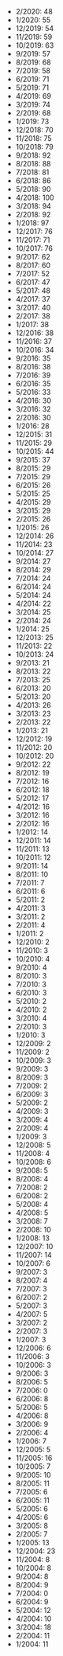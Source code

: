 *  2/2020: 48
*  1/2020: 55
*  12/2019: 54
*  11/2019: 59
*  10/2019: 63
*  9/2019: 57
*  8/2019: 68
*  7/2019: 58
*  6/2019: 71
*  5/2019: 71
*  4/2019: 69
*  3/2019: 74
*  2/2019: 68
*  1/2019: 73
*  12/2018: 70
*  11/2018: 75
*  10/2018: 79
*  9/2018: 92
*  8/2018: 88
*  7/2018: 81
*  6/2018: 86
*  5/2018: 90
*  4/2018: 100
*  3/2018: 94
*  2/2018: 92
*  1/2018: 97
*  12/2017: 76
*  11/2017: 71
*  10/2017: 76
*  9/2017: 62
*  8/2017: 60
*  7/2017: 52
*  6/2017: 47
*  5/2017: 48
*  4/2017: 37
*  3/2017: 40
*  2/2017: 38
*  1/2017: 38
*  12/2016: 38
*  11/2016: 37
*  10/2016: 34
*  9/2016: 35
*  8/2016: 38
*  7/2016: 39
*  6/2016: 35
*  5/2016: 33
*  4/2016: 30
*  3/2016: 32
*  2/2016: 30
*  1/2016: 28
*  12/2015: 31
*  11/2015: 29
*  10/2015: 44
*  9/2015: 37
*  8/2015: 29
*  7/2015: 29
*  6/2015: 26
*  5/2015: 25
*  4/2015: 29
*  3/2015: 29
*  2/2015: 26
*  1/2015: 26
*  12/2014: 26
*  11/2014: 23
*  10/2014: 27
*  9/2014: 27
*  8/2014: 29
*  7/2014: 24
*  6/2014: 24
*  5/2014: 24
*  4/2014: 22
*  3/2014: 25
*  2/2014: 24
*  1/2014: 25
*  12/2013: 25
*  11/2013: 22
*  10/2013: 24
*  9/2013: 21
*  8/2013: 22
*  7/2013: 25
*  6/2013: 20
*  5/2013: 20
*  4/2013: 26
*  3/2013: 23
*  2/2013: 22
*  1/2013: 21
*  12/2012: 19
*  11/2012: 20
*  10/2012: 20
*  9/2012: 22
*  8/2012: 19
*  7/2012: 16
*  6/2012: 18
*  5/2012: 17
*  4/2012: 16
*  3/2012: 16
*  2/2012: 16
*  1/2012: 14
*  12/2011: 14
*  11/2011: 13
*  10/2011: 12
*  9/2011: 14
*  8/2011: 10
*  7/2011: 7
*  6/2011: 6
*  5/2011: 2
*  4/2011: 3
*  3/2011: 2
*  2/2011: 4
*  1/2011: 2
*  12/2010: 2
*  11/2010: 3
*  10/2010: 4
*  9/2010: 4
*  8/2010: 3
*  7/2010: 3
*  6/2010: 3
*  5/2010: 2
*  4/2010: 2
*  3/2010: 4
*  2/2010: 3
*  1/2010: 3
*  12/2009: 2
*  11/2009: 2
*  10/2009: 3
*  9/2009: 3
*  8/2009: 3
*  7/2009: 2
*  6/2009: 3
*  5/2009: 2
*  4/2009: 3
*  3/2009: 4
*  2/2009: 4
*  1/2009: 3
*  12/2008: 5
*  11/2008: 4
*  10/2008: 6
*  9/2008: 5
*  8/2008: 4
*  7/2008: 2
*  6/2008: 2
*  5/2008: 4
*  4/2008: 5
*  3/2008: 7
*  2/2008: 10
*  1/2008: 13
*  12/2007: 10
*  11/2007: 14
*  10/2007: 6
*  9/2007: 3
*  8/2007: 4
*  7/2007: 3
*  6/2007: 2
*  5/2007: 3
*  4/2007: 5
*  3/2007: 2
*  2/2007: 3
*  1/2007: 3
*  12/2006: 6
*  11/2006: 3
*  10/2006: 3
*  9/2006: 3
*  8/2006: 5
*  7/2006: 0
*  6/2006: 8
*  5/2006: 5
*  4/2006: 8
*  3/2006: 9
*  2/2006: 4
*  1/2006: 7
*  12/2005: 5
*  11/2005: 16
*  10/2005: 7
*  9/2005: 10
*  8/2005: 11
*  7/2005: 6
*  6/2005: 11
*  5/2005: 6
*  4/2005: 6
*  3/2005: 8
*  2/2005: 7
*  1/2005: 13
*  12/2004: 23
*  11/2004: 8
*  10/2004: 8
*  9/2004: 8
*  8/2004: 9
*  7/2004: 0
*  6/2004: 9
*  5/2004: 12
*  4/2004: 10
*  3/2004: 18
*  2/2004: 11
*  1/2004: 11